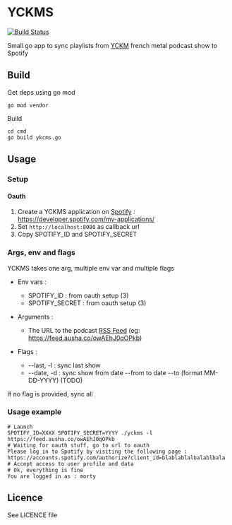 # YCKMS

[![Build Status](https://drone.github.papey.fr/api/badges/papey/yckms/status.svg)](https://drone.github.papey.fr/papey/yckms)

Small go app to sync playlists from [YCKM](https://podcast.ausha.co/yckm)
french metal podcast show to Spotify

## Build

Get deps using go mod

    go mod vendor

Build

    cd cmd
    go build ykcms.go

## Usage

### Setup

#### Oauth

1. Create a YCKMS application on [Spotify](https://developer.spotify.com/my-applications/) : https://developer.spotify.com/my-applications/
2. Set `http://localhost:8080` as callback url
3. Copy SPOTIFY_ID and SPOTIFY_SECRET

### Args, env and flags

YCKMS takes one arg, multiple env var and multiple flags

- Env vars :
    - SPOTIFY_ID : from oauth setup (3)
    - SPOTIFY_SECRET : from oauth setup (3)

- Arguments :
    - The URL to the podcast [RSS Feed](https://feed.ausha.co/owAEhJ0qOPkb) (eg: https://feed.ausha.co/owAEhJ0qOPkb)

- Flags :
    - --last, -l : sync last show
    - --date, -d : sync show from date --from to date --to (format MM-DD-YYYY) (TODO)

If no flag is provided, sync all

### Usage example

    # Launch
    SPOTIFY_ID=XXXX SPOTIFY_SECRET=YYYY ./yckms -l https://feed.ausha.co/owAEhJ0qOPkb
    # Waiting for oauth stuff, go to url to oauth
    Please log in to Spotify by visiting the following page : https://accounts.spotify.com/authorize?client_id=blablablalbalablbala
    # Accept access to user profile and data
    # Ok, everything is fine
    You are logged in as : morty

## Licence

See LICENCE file